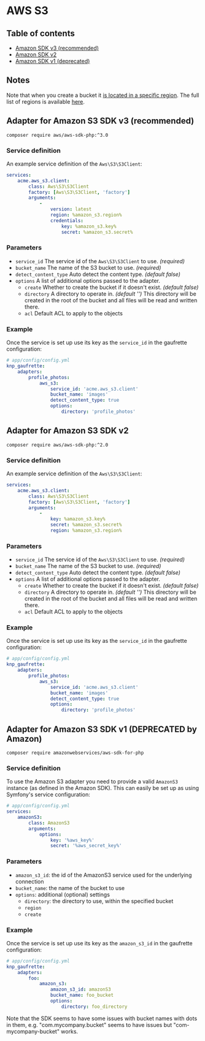 # AWS S3

## Table of contents

- [Amazon SDK v3 (recommended)](#adapter-for-amazon-s3-sdk-v3-recommended)
- [Amazon SDK v2](#adapter-for-amazon-s3-sdk-v2)
- [Amazon SDK v1 (deprecated)](#adapter-for-amazon-s3-sdk-v1-deprecated-by-amazon)

## Notes

Note that when you create a bucket it [is located in a specific region](http://docs.aws.amazon.com/AmazonS3/latest/dev/UsingBucket.html).
The full list of regions is available [here](http://docs.aws.amazon.com/general/latest/gr/rande.html#s3_region).

## Adapter for Amazon S3 SDK v3 (recommended)

```
composer require aws/aws-sdk-php:^3.0
```

### Service definition

An example service definition of the `Aws\S3\S3Client`:

```yaml
services:
    acme.aws_s3.client:
        class: Aws\S3\S3Client
        factory: [Aws\S3\S3Client, 'factory']
        arguments:
            -
                version: latest
                region: %amazon_s3.region%
                credentials:
                    key: %amazon_s3.key%
                    secret: %amazon_s3.secret%
```

### Parameters

 * `service_id` The service id of the `Aws\S3\S3Client` to use. *(required)*
 * `bucket_name` The name of the S3 bucket to use. *(required)*
 * `detect_content_type` Auto detect the content type. *(default false)*
 * `options` A list of additional options passed to the adapter.
   * `create` Whether to create the bucket if it doesn't exist. *(default false)*
   * `directory` A directory to operate in. *(default '')*
   This directory will be created in the root of the bucket and all files will be read and written there.
   * `acl` Default ACL to apply to the objects

### Example

Once the service is set up use its key as the `service_id` in the gaufrette configuration:

``` yaml
# app/config/config.yml
knp_gaufrette:
    adapters:
        profile_photos:
            aws_s3:
                service_id: 'acme.aws_s3.client'
                bucket_name: 'images'
                detect_content_type: true
                options:
                    directory: 'profile_photos'
```

## Adapter for Amazon S3 SDK v2

```
composer require aws/aws-sdk-php:^2.0
```

### Service definition

An example service definition of the `Aws\S3\S3Client`:

```yaml
services:
    acme.aws_s3.client:
        class: Aws\S3\S3Client
        factory: [Aws\S3\S3Client, 'factory']
        arguments:
            -
                key: %amazon_s3.key%
                secret: %amazon_s3.secret%
                region: %amazon_s3.region%
```

### Parameters

 * `service_id` The service id of the `Aws\S3\S3Client` to use. *(required)*
 * `bucket_name` The name of the S3 bucket to use. *(required)*
 * `detect_content_type` Auto detect the content type. *(default false)*
 * `options` A list of additional options passed to the adapter.
   * `create` Whether to create the bucket if it doesn't exist. *(default false)*
   * `directory` A directory to operate in. *(default '')*
   This directory will be created in the root of the bucket and all files will be read and written there.
   * `acl` Default ACL to apply to the objects

### Example

Once the service is set up use its key as the `service_id` in the gaufrette configuration:

``` yaml
# app/config/config.yml
knp_gaufrette:
    adapters:
        profile_photos:
            aws_s3:
                service_id: 'acme.aws_s3.client'
                bucket_name: 'images'
                detect_content_type: true
                options:
                    directory: 'profile_photos'
```

## Adapter for Amazon S3 SDK v1 (DEPRECATED by Amazon)

```
composer require amazonwebservices/aws-sdk-for-php
```

### Service definition

To use the Amazon S3 adapter you need to provide a valid `AmazonS3` instance (as defined in the Amazon SDK). This can
easily be set up as using Symfony's service configuration:

``` yaml
# app/config/config.yml
services:
    amazonS3:
        class: AmazonS3
        arguments:
            options:
                key: '%aws_key%'
                secret: '%aws_secret_key%'
```

### Parameters

 * `amazon_s3_id`: the id of the AmazonS3 service used for the underlying connection
 * `bucket_name`: the name of the bucket to use
 * `options`: additional (optional) settings
   * `directory`: the directory to use, within the specified bucket
   * `region`
   * `create`

### Example

Once the service is set up use its key as the `amazon_s3_id` in the gaufrette configuration:

``` yaml
# app/config/config.yml
knp_gaufrette:
    adapters:
        foo:
            amazon_s3:
                amazon_s3_id: amazonS3
                bucket_name: foo_bucket
                options:
                    directory: foo_directory
```

Note that the SDK seems to have some issues with bucket names with dots in them, e.g. "com.mycompany.bucket" seems to have issues but "com-mycompany-bucket" works.
